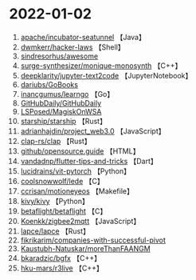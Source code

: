 # 2022-01-02

1. [apache/incubator-seatunnel](https://github.com/apache/incubator-seatunnel) 【Java】
2. [dwmkerr/hacker-laws](https://github.com/dwmkerr/hacker-laws) 【Shell】
3. [sindresorhus/awesome](https://github.com/sindresorhus/awesome) 
4. [surge-synthesizer/monique-monosynth](https://github.com/surge-synthesizer/monique-monosynth) 【C++】
5. [deepklarity/jupyter-text2code](https://github.com/deepklarity/jupyter-text2code) 【JupyterNotebook】
6. [dariubs/GoBooks](https://github.com/dariubs/GoBooks) 
7. [inancgumus/learngo](https://github.com/inancgumus/learngo) 【Go】
8. [GitHubDaily/GitHubDaily](https://github.com/GitHubDaily/GitHubDaily) 
9. [LSPosed/MagiskOnWSA](https://github.com/LSPosed/MagiskOnWSA) 
10. [starship/starship](https://github.com/starship/starship) 【Rust】
11. [adrianhajdin/project_web3.0](https://github.com/adrianhajdin/project_web3.0) 【JavaScript】
12. [clap-rs/clap](https://github.com/clap-rs/clap) 【Rust】
13. [github/opensource.guide](https://github.com/github/opensource.guide) 【HTML】
14. [vandadnp/flutter-tips-and-tricks](https://github.com/vandadnp/flutter-tips-and-tricks) 【Dart】
15. [lucidrains/vit-pytorch](https://github.com/lucidrains/vit-pytorch) 【Python】
16. [coolsnowwolf/lede](https://github.com/coolsnowwolf/lede) 【C】
17. [ccrisan/motioneyeos](https://github.com/ccrisan/motioneyeos) 【Makefile】
18. [kivy/kivy](https://github.com/kivy/kivy) 【Python】
19. [betaflight/betaflight](https://github.com/betaflight/betaflight) 【C】
20. [Koenkk/zigbee2mqtt](https://github.com/Koenkk/zigbee2mqtt) 【JavaScript】
21. [lapce/lapce](https://github.com/lapce/lapce) 【Rust】
22. [fikrikarim/companies-with-successful-pivot](https://github.com/fikrikarim/companies-with-successful-pivot) 
23. [Kaustubh-Natuskar/moreThanFAANGM](https://github.com/Kaustubh-Natuskar/moreThanFAANGM) 
24. [bkaradzic/bgfx](https://github.com/bkaradzic/bgfx) 【C++】
25. [hku-mars/r3live](https://github.com/hku-mars/r3live) 【C++】
